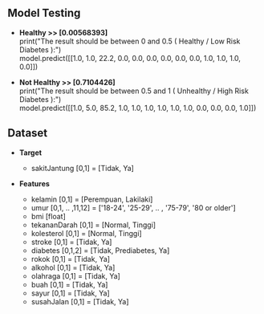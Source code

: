 ## Model Testing

- **Healthy >> [0.00568393]** <br>
print("The result should be between 0 and 0.5 ( Healthy / Low Risk Diabetes ):") <br>
model.predict([[1.0, 1.0, 22.2, 0.0, 0.0, 0.0, 0.0, 0.0, 0.0, 1.0, 1.0, 1.0, 0.0]])

- **Not Healthy >> [0.7104426]** <br>
print("The result should be between 0.5 and 1 ( Unhealthy / High Risk Diabetes ):") <br>
model.predict([[1.0, 5.0, 85.2, 1.0, 1.0, 1.0, 1.0, 1.0, 1.0, 0.0, 0.0, 0.0, 1.0]])



## Dataset

- **Target**
  - sakitJantung [0,1] = [Tidak, Ya]

- **Features**
  - kelamin [0,1] = [Perempuan, Lakilaki]
  - umur [0,1, .. ,11,12] = ['18-24', '25-29', .. , '75-79', '80 or older']
  - bmi [float]
  - tekananDarah [0,1] = [Normal, Tinggi]
  - kolesterol [0,1] = [Normal, Tinggi]
  - stroke [0,1] = [Tidak, Ya]
  - diabetes [0,1,2] = [Tidak, Prediabetes, Ya]
  - rokok [0,1] = [Tidak, Ya]
  - alkohol [0,1] = [Tidak, Ya]
  - olahraga [0,1] = [Tidak, Ya]
  - buah [0,1] = [Tidak, Ya]
  - sayur [0,1] = [Tidak, Ya]
  - susahJalan [0,1] = [Tidak, Ya]
